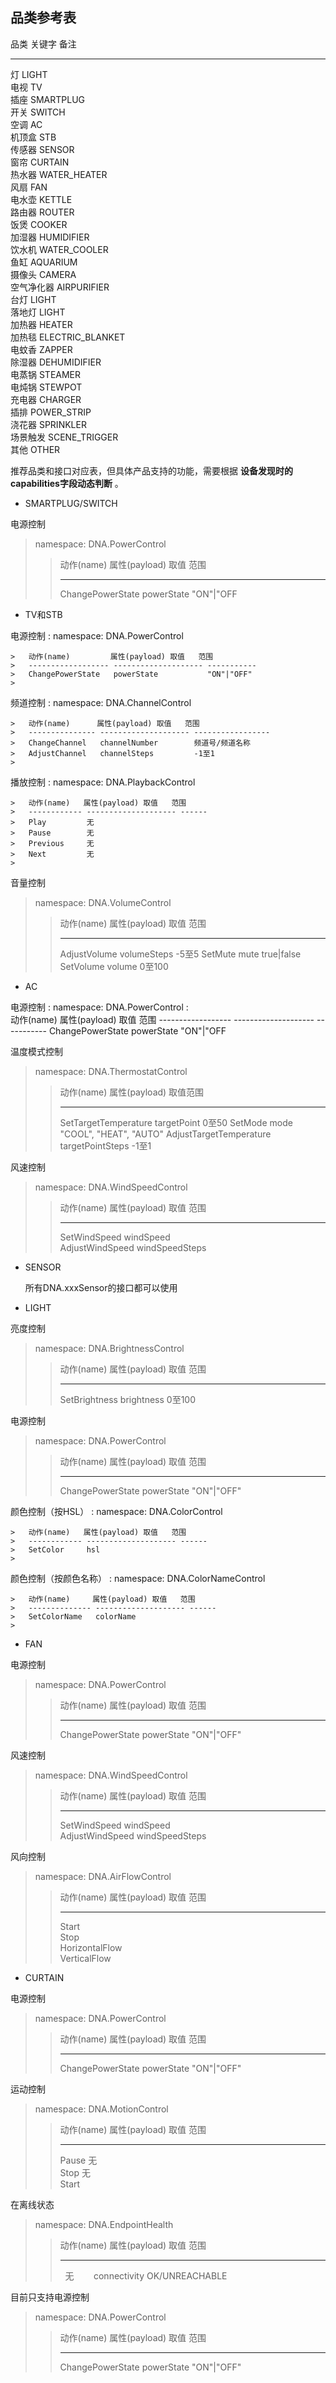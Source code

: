 品类参考表
----------

  品类         关键字 备注         
  ------------ ------------------- --
  灯           LIGHT               
  电视         TV                  
  插座         SMARTPLUG           
  开关         SWITCH              
  空调         AC                  
  机顶盒       STB                 
  传感器       SENSOR              
  窗帘         CURTAIN             
  热水器       WATER\_HEATER       
  风扇         FAN                 
  电水壶       KETTLE              
  路由器       ROUTER              
  饭煲         COOKER              
  加湿器       HUMIDIFIER          
  饮水机       WATER\_COOLER       
  鱼缸         AQUARIUM            
  摄像头       CAMERA              
  空气净化器   AIRPURIFIER         
  台灯         LIGHT               
  落地灯       LIGHT               
  加热器       HEATER              
  加热毯       ELECTRIC\_BLANKET   
  电蚊香       ZAPPER              
  除湿器       DEHUMIDIFIER        
  电蒸锅       STEAMER             
  电炖锅       STEWPOT             
  充电器       CHARGER             
  插排         POWER\_STRIP        
  浇花器       SPRINKLER           
  场景触发     SCENE\_TRIGGER      
  其他         OTHER               

推荐品类和接口对应表，但具体产品支持的功能，需要根据
**设备发现时的capabilities字段动态判断** 。

-   SMARTPLUG/SWITCH

电源控制

> namespace: DNA.PowerControl
>
> >   动作(name)         属性(payload) 取值   范围
> >   ------------------ -------------------- -----------
> >   ChangePowerState   powerState           "ON"|"OFF
> >
-   TV和STB

电源控制
:   namespace: DNA.PowerControl

    >   动作(name)         属性(payload) 取值   范围
    >   ------------------ -------------------- -----------
    >   ChangePowerState   powerState           "ON"|"OFF"
    >
频道控制
:   namespace: DNA.ChannelControl

    >   动作(name)      属性(payload) 取值   范围
    >   --------------- -------------------- -----------------
    >   ChangeChannel   channelNumber        频道号/频道名称
    >   AdjustChannel   channelSteps         -1至1
    >
播放控制
:   namespace: DNA.PlaybackControl

    >   动作(name)   属性(payload) 取值   范围
    >   ------------ -------------------- ------
    >   Play         无                   
    >   Pause        无                   
    >   Previous     无                   
    >   Next         无                   
    >
音量控制

> namespace: DNA.VolumeControl
>
> >   动作(name)     属性(payload) 取值   范围
> >   -------------- -------------------- ------------
> >   AdjustVolume   volumeSteps          -5至5
> >   SetMute        mute                 true|false
> >   SetVolume      volume               0至100
> >
-   AC

电源控制
:   namespace: DNA.PowerControl
    :   
          动作(name)         属性(payload) 取值   范围
          ------------------ -------------------- -----------
          ChangePowerState   powerState           "ON"|"OFF

温度模式控制

> namespace: DNA.ThermostatControl
>
> >   动作(name)                属性(payload) 取值范围   
> >   ------------------------- ------------------------ ------------------------
> >   SetTargetTemperature      targetPoint              0至50
> >   SetMode                   mode                     "COOL", "HEAT", "AUTO"
> >   AdjustTargetTemperature   targetPointSteps         -1至1
> >
风速控制

> namespace: DNA.WindSpeedControl
>
> >   动作(name)        属性(payload) 取值   范围
> >   ----------------- -------------------- ------
> >   SetWindSpeed      windSpeed            
> >   AdjustWindSpeed   windSpeedSteps       
> >
-   SENSOR

    所有DNA.xxxSensor的接口都可以使用

-   LIGHT

亮度控制

> namespace: DNA.BrightnessControl
>
> >   动作(name)      属性(payload) 取值   范围
> >   --------------- -------------------- --------
> >   SetBrightness   brightness           0至100
> >
电源控制

> namespace: DNA.PowerControl
>
> >   动作(name)         属性(payload) 取值   范围
> >   ------------------ -------------------- -----------
> >   ChangePowerState   powerState           "ON"|"OFF"
> >
颜色控制（按HSL）
:   namespace: DNA.ColorControl

    >   动作(name)   属性(payload) 取值   范围
    >   ------------ -------------------- ------
    >   SetColor     hsl                  
    >
颜色控制（按颜色名称）
:   namespace: DNA.ColorNameControl

    >   动作(name)     属性(payload) 取值   范围
    >   -------------- -------------------- ------
    >   SetColorName   colorName            
    >
-   FAN

电源控制

> namespace: DNA.PowerControl
>
> >   动作(name)         属性(payload) 取值   范围
> >   ------------------ -------------------- -----------
> >   ChangePowerState   powerState           "ON"|"OFF"
> >

风速控制

> namespace: DNA.WindSpeedControl
>
> >   动作(name)        属性(payload) 取值   范围
> >   ----------------- -------------------- ------
> >   SetWindSpeed      windSpeed            
> >   AdjustWindSpeed   windSpeedSteps       
> >

风向控制

> namespace: DNA.AirFlowControl
>
> >   动作(name)       属性(payload) 取值   范围
> >   ---------------- -------------------- ------
> >   Start                                 
> >   Stop                                  
> >   HorizontalFlow                        
> >   VerticalFlow                          
> >
-   CURTAIN

电源控制

> namespace: DNA.PowerControl
>
> >   动作(name)         属性(payload) 取值   范围
> >   ------------------ -------------------- -----------
> >   ChangePowerState   powerState           "ON"|"OFF"

运动控制

> namespace: DNA.MotionControl
>
> >   动作(name)   属性(payload) 取值   范围
> >   ------------ -------------------- ------
> >   Pause        无                   
> >   Stop         无                   
> >   Start                             
> >

在离线状态

> namespace: DNA.EndpointHealth
>
> >   动作(name)   属性(payload) 取值   范围
> >   ------------ -------------------- ------
> >   无        connectivity            OK/UNREACHABLE                   
    

目前只支持电源控制

> namespace: DNA.PowerControl
>
> >   动作(name)         属性(payload) 取值   范围
> >   ------------------ -------------------- -----------
> >   ChangePowerState   powerState           "ON"|"OFF"
> >

